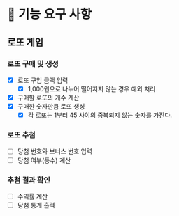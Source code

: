 # 🚀 기능 요구 사항

## 로또 게임
### 로또 구매 및 생성
- [x] 로또 구입 금액 입력
  - [x] 1,000원으로 나누어 떨어지지 않는 경우 예외 처리
- [x] 구매할 로또의 개수 계산 
- [x] 구매한 숫자만큼 로또 생성
  - [x] 각 로또는 1부터 45 사이의 중복되지 않는 숫자를 가진다.

### 로또 추첨
- [ ] 당첨 번호와 보너스 번호 입력
- [ ] 당첨 여부(등수) 계산

### 추첨 결과 확인
- [ ] 수익률 계산
- [ ] 당첨 통계 출력